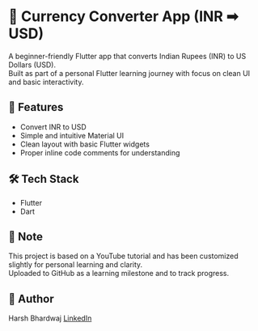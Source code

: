 # 💱 Currency Converter App (INR ➡ USD)

A beginner-friendly Flutter app that converts Indian Rupees (INR) to US Dollars (USD).  
Built as part of a personal Flutter learning journey with focus on clean UI and basic interactivity.

## 🚀 Features

- Convert INR to USD
- Simple and intuitive Material UI
- Clean layout with basic Flutter widgets
- Proper inline code comments for understanding

## 🛠️ Tech Stack

- Flutter
- Dart

## 📝 Note

This project is based on a YouTube tutorial and has been customized slightly for personal learning and clarity.  
Uploaded to GitHub as a learning milestone and to track progress.

## 👤 Author

Harsh Bhardwaj 
[LinkedIn](https://www.linkedin.com/in/harsh-bhardwaj-a03434327/)
